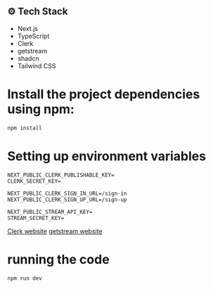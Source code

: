 
## <a name="tech-stack">⚙️ Tech Stack</a>

- Next.js
- TypeScript
- Clerk
- getstream
- shadcn
- Tailwind CSS

# Install the project dependencies using npm:

```bash
npm install
```
# Setting up environment variables
```env
NEXT_PUBLIC_CLERK_PUBLISHABLE_KEY=
CLERK_SECRET_KEY=

NEXT_PUBLIC_CLERK_SIGN_IN_URL=/sign-in
NEXT_PUBLIC_CLERK_SIGN_UP_URL=/sign-up

NEXT_PUBLIC_STREAM_API_KEY=
STREAM_SECRET_KEY=
```
[Clerk website](https://clerk.com/)
[getstream website](https://getstream.io/)

# running the code

```bash
npm run dev
```
